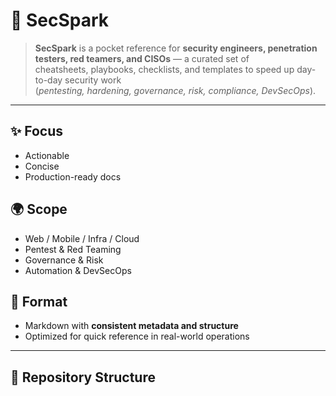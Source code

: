 # 🔐 SecSpark

> **SecSpark** is a pocket reference for **security engineers, penetration testers, red teamers, and CISOs** — a curated set of  
> cheatsheets, playbooks, checklists, and templates to speed up day-to-day security work  
> (*pentesting, hardening, governance, risk, compliance, DevSecOps*).

---

## ✨ Focus
- Actionable  
- Concise  
- Production-ready docs  

## 🌍 Scope
- Web / Mobile / Infra / Cloud  
- Pentest & Red Teaming  
- Governance & Risk  
- Automation & DevSecOps  

## 📝 Format
- Markdown with **consistent metadata and structure**  
- Optimized for quick reference in real-world operations  

---

## 📂 Repository Structure
